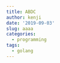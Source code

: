 ```yaml
---
title: ABDC
author: kenji
date: '2019-09-03'
slug: aaaa
categories:
  - programming
tags:
  - golang
---
```

